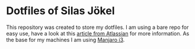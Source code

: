 # Dotfiles of Silas Jökel

This repository was created to store my dotfiles.
I am using a bare repo for easy use, have a look at this [article from Atlassian](https://www.atlassian.com/git/tutorials/dotfiles) for more information.
As the base for my machines I am using [Manjaro i3](https://manjaro.org/downloads/community/i3/).
